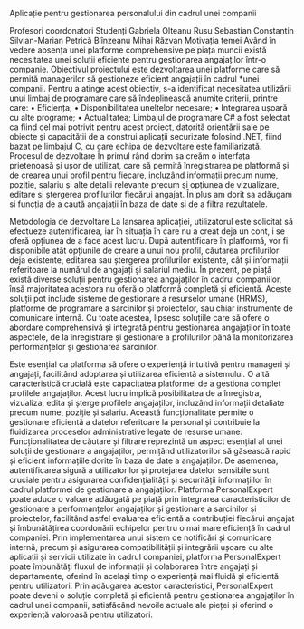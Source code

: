 

Aplicație pentru gestionarea personalului din cadrul unei companii







Profesori coordonatori                                                                                Studenți 
Gabriela Olteanu                                             Rusu Sebastian Constantin
Silvian-Marian Petrică                   		     Blînzeanu Mihai Răzvan	
Motivația temei
Având în vedere absența unei platforme comprehensive pe piața muncii există necesitatea unei soluții eficiente pentru gestionarea angajaților într-o companie. Obiectivul proiectului este dezvoltarea unei platforme care să permită managerilor să gestioneze eficient angajații în cadrul *unei companii.
Pentru a atinge acest obiectiv, s-a identificat necesitatea utilizării unui limbaj de programare care să îndeplinească anumite criterii, printre care:
•	Eficiența;
•	Disponibilitatea uneltelor necesare;
•	Integrarea ușoară cu alte programe;
•	Actualitatea;
Limbajul de programare C# a fost selectat ca fiind cel mai potrivit pentru acest proiect, datorită orientării sale pe obiecte și capacității de a construi aplicații securizate folosind .NET, fiind bazat pe limbajul C, cu care echipa de dezvoltare este familiarizată.
Procesul de dezvoltare
În primul rând dorim sa creăm o interfața prietenoasă și ușor de utilizat, care să permită înregistrarea pe platformă și de crearea unui profil pentru fiecare, incluzând informații precum nume, poziție, salariu și alte detalii relevante precum și opțiunea de vizualizare, editare si  ștergerea profilurilor fiecărui angajat. În plus am dorit sa adăugam si funcția de a caută angajații în baza de date si de a filtra rezultatele.






Metodologia de dezvoltare
La lansarea aplicației, utilizatorul este solicitat să efectueze autentificarea, iar în situația în care nu a creat deja un cont, i se oferă opțiunea de a face acest lucru. După autentificare în platformă, vor fi disponibile atât opțiunile de creare a unui nou profil, căutarea profilurilor deja existente, editarea sau ștergerea profilurilor existente, cât și informații referitoare la numărul de angajați și salariul mediu.
În prezent, pe piață există diverse soluții pentru gestionarea angajaților în cadrul companiilor, însă majoritatea acestora nu oferă o platformă completă și eficientă. Aceste soluții pot include sisteme de gestionare a resurselor umane (HRMS), platforme de programare a sarcinilor și proiectelor, sau chiar instrumente de comunicare internă. Cu toate acestea, lipsesc soluțiile care să ofere o abordare comprehensivă și integrată pentru gestionarea angajaților în toate aspectele, de la înregistrare și gestionare a profilurilor până la monitorizarea performanțelor și gestionarea sarcinilor.



Este esențial ca platforma să ofere o experiență intuitivă pentru manageri și angajați, facilitând adoptarea și utilizarea eficientă a sistemului.
O altă caracteristică crucială este capacitatea platformei de a gestiona complet profilele angajaților. Acest lucru implică posibilitatea de a înregistra, vizualiza, edita și șterge profilele angajaților, incluzând informații detaliate precum nume, poziție și salariu. Această funcționalitate permite o gestionare eficientă a datelor referitoare la personal și contribuie la fluidizarea proceselor administrative legate de resurse umane.
Funcționalitatea de căutare și filtrare reprezintă un aspect esențial al unei soluții de gestionare a angajaților, permițând utilizatorilor să găsească rapid și eficient informațiile dorite în baza de date a angajaților. De asemenea, autentificarea sigură a utilizatorilor și protejarea datelor sensibile sunt cruciale pentru asigurarea confidențialității și securității informațiilor în cadrul platformei de gestionare a angajaților.
Platforma PersonalExpert poate aduce o valoare adăugată pe piață prin integrarea caracteristicilor de gestionare a performanțelor angajaților și gestionare a sarcinilor și proiectelor, facilitând astfel evaluarea eficientă a contribuției fiecărui angajat și îmbunătățirea coordonării echipelor pentru o mai mare eficiență în cadrul companiei. 
Prin implementarea unui sistem de notificări și comunicare internă, precum și asigurarea compatibilității și integrării ușoare cu alte aplicații și servicii utilizate în cadrul companiei, platforma PersonalExpert poate îmbunătăți fluxul de informații și colaborarea între angajați și departamente, oferind în același timp o experiență mai fluidă și eficientă pentru utilizatori.
Prin adăugarea acestor caracteristici, PersonalExpert poate deveni o soluție completă și eficientă pentru gestionarea angajaților în cadrul unei companii, satisfăcând nevoile actuale ale pieței și oferind o experiență valoroasă pentru utilizatori.
